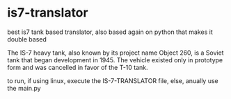 # is7-translator

best is7 tank based translator, also based again on python
that makes it double based

The IS-7 heavy tank, also known by its project name Object 260, is a Soviet tank that began development in 1945. The vehicle existed only in prototype form and was cancelled in favor of the T-10 tank.

to run, if using linux, execute the IS-7-TRANSLATOR file, else, anually use the main.py
